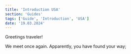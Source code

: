 ```yaml
---
title: 'Introduction USA'
section: 'Guides'
tags: ['Guide', 'Introduction', 'USA']
date: '19.03.2024'
---
```


Greetings traveler!

We meet once again. Apparently, you have found your way;
